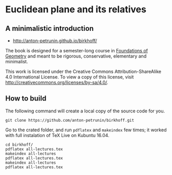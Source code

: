 # Euclidean plane and its relatives
## A minimalistic introduction

 * http://anton-petrunin.github.io/birkhoff/
 
The book is designed for a semester-long course in [Foundations of Geometry](http://en.wikipedia.org/wiki/Foundations_of_geometry) and meant to be rigorous, conservative, elementary and minimalist.

This work is licensed under the Creative Commons Attribution-ShareAlike 4.0 International License. 
To view a copy of this license, visit http://creativecommons.org/licenses/by-sa/4.0/.

## How to build

The following command will create a local copy of the source code for you.

`git clone https://github.com/anton-petrunin/birkhoff.git`

Go to the crated folder, and run `pdflatex` and `makeindex` few times; it worked with full instalation of TeX Live on Kubuntu 16.04.

`cd birkhoff/`<br/>
`pdflatex all-lectures.tex`<br/>
`makeindex all-lectures`<br/>
`pdflatex all-lectures.tex`<br/>
`makeindex all-lectures`<br/>
`pdflatex all-lectures.tex`<br/>

